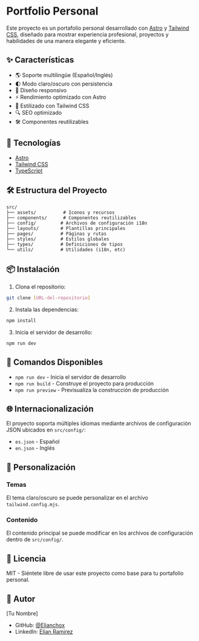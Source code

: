 # Portfolio Personal

Este proyecto es un portafolio personal desarrollado con [Astro](https://astro.build) y [Tailwind CSS](https://tailwindcss.com), diseñado para mostrar experiencia profesional, proyectos y habilidades de una manera elegante y eficiente.

## ✨ Características

- 🌎 Soporte multilingüe (Español/Inglés)
- 🌓 Modo claro/oscuro con persistencia
- 📱 Diseño responsivo
- ⚡ Rendimiento optimizado con Astro
- 🎨 Estilizado con Tailwind CSS
- 🔍 SEO optimizado
- 🛠️ Componentes reutilizables

## 🚀 Tecnologías

- [Astro](https://astro.build)
- [Tailwind CSS](https://tailwindcss.com)
- [TypeScript](https://www.typescriptlang.org/)

## 🛠️ Estructura del Proyecto

```
src/
├── assets/          # Iconos y recursos
├── components/      # Componentes reutilizables
├── config/         # Archivos de configuración i18n
├── layouts/        # Plantillas principales
├── pages/          # Páginas y rutas
├── styles/         # Estilos globales
├── types/          # Definiciones de tipos
└── utils/          # Utilidades (i18n, etc)
```

## 📦 Instalación

1. Clona el repositorio:
```bash
git clone [URL-del-repositorio]
```

2. Instala las dependencias:
```bash
npm install
```

3. Inicia el servidor de desarrollo:
```bash
npm run dev
```

## 🔧 Comandos Disponibles

- `npm run dev` - Inicia el servidor de desarrollo
- `npm run build` - Construye el proyecto para producción
- `npm run preview` - Previsualiza la construcción de producción

## 🌐 Internacionalización

El proyecto soporta múltiples idiomas mediante archivos de configuración JSON ubicados en `src/config/`:
- `es.json` - Español
- `en.json` - Inglés

## 🎨 Personalización

### Temas
El tema claro/oscuro se puede personalizar en el archivo `tailwind.config.mjs`.

### Contenido
El contenido principal se puede modificar en los archivos de configuración dentro de `src/config/`.

## 📄 Licencia

MIT - Siéntete libre de usar este proyecto como base para tu portafolio personal.

## 👤 Autor

[Tu Nombre]
- GitHub: [@Elianchox](https://github.com/Elianchox)
- LinkedIn: [Elian Ramirez](https://www.linkedin.com/in/elianchox)
